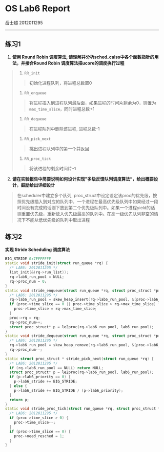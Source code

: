 #	OS Lab6 Report
岳士超
2012011295

--------


## 练习1

1. **使用 Round Robin 调度算法, 请理解并分析sched_calss中各个函数指针的用法，并接合Round Robin 调度算法描ucore的调度执行过程**
> 1. ``RR_init`` 
> > 初始化进程队列，将进程总数置0
> 
> 1. ``RR_enqueue`` 
> > 将进程插入到进程队列最后面，如果进程的时间片剩余为0，则置为``max_time_slice``，同时进程总数+1
> 
> 1. ``RR_dequeue`` 
> > 在进程队列中删除该进程, 进程总数-1 
> 
> 1. ``RR_pick_next`` 
> > 挑出进程队列中的第一个并返回
> 
> 1. ``RR_proc_tick`` 
> > 将该进程的剩余时间片-1
> 


2. **请在实验报告中简要说明如何设计实现”多级反馈队列调度算法“，给出概要设计，鼓励给出详细设计**
> 在scheduler中建立多个队列, proc\_struct中设定设定该proc的优先级，按照优先级插入到对应的队列中，一个进程在最高优先级队列中如果经过一段时间没有完成的话则下放到第二个优先级队列中。如果一个进程yield的话则重置优先级，重新放入优先级最高的队列中。在高一级优先队列非空的情况下不能从低优先级的队列中取出进程

## 练习2
**实现 Stride Scheduling 调度算法**
>
```cpp
BIG_STRIDE 0x7FFFFFFF
static void stride_init(struct run_queue *rq) {
  /* LAB6: 2012011295 */
  list_init(&(rq->run_list));
  rq->lab6_run_pool = NULL;
  rq->proc_num = 0;
}
static void stride_enqueue(struct run_queue *rq, struct proc_struct *proc) {
  /* LAB6: 2012011295 */
  rq->lab6_run_pool = skew_heap_insert(rq->lab6_run_pool, &(proc->lab6_run_pool), proc_stride_comp_f);
  if (proc->time_slice == 0 || proc->time_slice > rq->max_time_slice) {
    proc->time_slice = rq->max_time_slice;
  }
  proc->rq = rq;
  rq->proc_num++;
  struct proc_struct* p = le2proc(rq->lab6_run_pool, lab6_run_pool);
}
static void stride_dequeue(struct run_queue *rq, struct proc_struct *proc) {
  /* LAB6: 2012011295 */
  rq->lab6_run_pool = skew_heap_remove(rq->lab6_run_pool, &(proc->lab6_run_pool), proc_stride_comp_f);
  rq->proc_num--;
}
static struct proc_struct * stride_pick_next(struct run_queue *rq) {
  /* LAB6: 2012011295 */
  if (rq->lab6_run_pool == NULL) return NULL;
  struct proc_struct* p = le2proc(rq->lab6_run_pool, lab6_run_pool);
  if (p->lab6_priority == 0) {
    p->lab6_stride += BIG_STRIDE;
  } else {
    p->lab6_stride += BIG_STRIDE / (p->lab6_priority);
  }
  return p;
}
static void stride_proc_tick(struct run_queue *rq, struct proc_struct *proc) {
  /* LAB6: 2012011295 */
  if (proc->time_slice > 0) {
    proc->time_slice--;
  }
  if (proc->time_slice == 0) {
    proc->need_resched = 1;
  }
}
```
